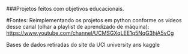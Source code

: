 ###Projetos feitos com objetivos educacionais.

#Fontes:
Reimplementando os projetos em python conforme os vídeos desse canal (olhar a playlist de aprendizado de máquina):
https://www.youtube.com/channel/UCMSGXqLEE1q5NqG3hjA5vCg


Bases de dados retiradas do site da UCI university ans kaggle
